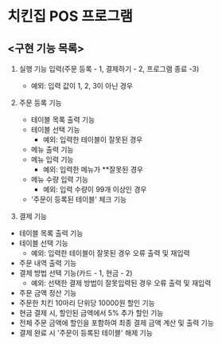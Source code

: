 # 치킨집 POS 프로그램

## <구현 기능 목록>

1. 실행 기능 입력(주문 등록 - 1, 결제하기 - 2, 프로그램 종료 -3)
    - 예외: 입력 값이 1, 2, 3이 아닌 경우
2. 주문 등록 기능
    - 테이블 목록 출력 기능
    - 테이블 선택 기능
        - 예외: 입력한 테이블이 잘못된 경우
    - 메뉴 출력 기능
    - 메뉴 입력 기능
        - 예외: 입력한 메뉴가 **잘못된 경우
    - 메뉴 수량 입력 기능
        - 예외: 입력 수량이 99개 이상인 경우
    - '주문이 등록된 테이블' 체크 기능

3. 결제 기능

- 테이블 목록 출력 기능
- 테이블 선택 기능
    - 예외: 입력한 테이블이 잘못된 경우 오류 출력 및 재입력
- 주문 내역 출력 기능
- 결제 방법 선택 기능(카드 - 1, 현금 - 2)
    - 예외: 선택한 결제 방법이 잘못입력된 경우 오류 출력 및 재입력
- 주문 금액 정산 기능
- 주문한 치킨 10마리 단위당 10000원 할인 기능
- 현금 결제 시, 할인된 금액에서 5% 추가 할인 기능
- 전체 주문 금액에 할인을 포함하여 최종 결제 금액 계산 및 출력 기능
- 결제 완료 시 '주문이 등록된 테이블' 해제 기능
